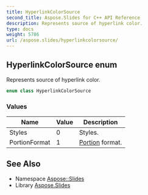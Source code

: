 ```yaml
---
title: HyperlinkColorSource
second_title: Aspose.Slides for C++ API Reference
description: Represents source of hyperlink color.
type: docs
weight: 5786
url: /aspose.slides/hyperlinkcolorsource/
---
```

## HyperlinkColorSource enum


Represents source of hyperlink color.

```cpp
enum class HyperlinkColorSource
```

### Values

| Name | Value | Description |
| --- | --- | --- |
| Styles | 0 | Styles. |
| PortionFormat | 1 | [Portion](../portion/) format. |

## See Also

* Namespace [Aspose::Slides](../)
* Library [Aspose.Slides](../../)